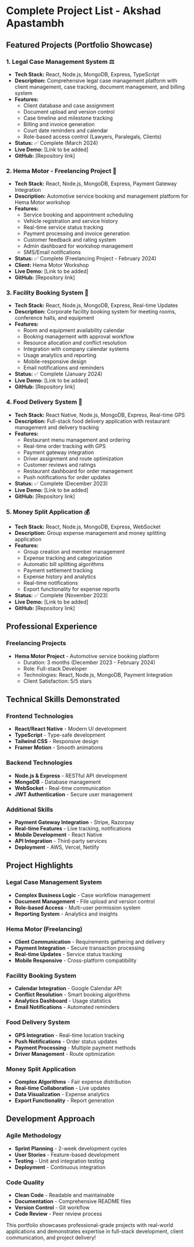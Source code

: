 # Complete Project List - Akshad Apastambh

## Featured Projects (Portfolio Showcase)

### 1. Legal Case Management System ⚖️
- **Tech Stack:** React, Node.js, MongoDB, Express, TypeScript
- **Description:** Comprehensive legal case management platform with client management, case tracking, document management, and billing system
- **Features:** 
  - Client database and case assignment
  - Document upload and version control
  - Case timeline and milestone tracking
  - Billing and invoice generation
  - Court date reminders and calendar
  - Role-based access control (Lawyers, Paralegals, Clients)
- **Status:** ✅ Complete (March 2024)
- **Live Demo:** [Link to be added]
- **GitHub:** [Repository link]

### 2. Hema Motor - Freelancing Project 🚗
- **Tech Stack:** React, Node.js, MongoDB, Express, Payment Gateway Integration
- **Description:** Automotive service booking and management platform for Hema Motor workshop
- **Features:**
  - Service booking and appointment scheduling
  - Vehicle registration and service history
  - Real-time service status tracking
  - Payment processing and invoice generation
  - Customer feedback and rating system
  - Admin dashboard for workshop management
  - SMS/Email notifications
- **Status:** ✅ Complete (Freelancing Project - February 2024)
- **Client:** Hema Motor Workshop
- **Live Demo:** [Link to be added]
- **GitHub:** [Repository link]

### 3. Facility Booking System 🏢
- **Tech Stack:** React, Node.js, MongoDB, Express, Real-time Updates
- **Description:** Corporate facility booking system for meeting rooms, conference halls, and equipment
- **Features:**
  - Room and equipment availability calendar
  - Booking management with approval workflow
  - Resource allocation and conflict resolution
  - Integration with company calendar systems
  - Usage analytics and reporting
  - Mobile-responsive design
  - Email notifications and reminders
- **Status:** ✅ Complete (January 2024)
- **Live Demo:** [Link to be added]
- **GitHub:** [Repository link]

### 4. Food Delivery System 🍕
- **Tech Stack:** React Native, Node.js, MongoDB, Express, Real-time GPS
- **Description:** Full-stack food delivery application with restaurant management and delivery tracking
- **Features:**
  - Restaurant menu management and ordering
  - Real-time order tracking with GPS
  - Payment gateway integration
  - Driver assignment and route optimization
  - Customer reviews and ratings
  - Restaurant dashboard for order management
  - Push notifications for order updates
- **Status:** ✅ Complete (December 2023)
- **Live Demo:** [Link to be added]
- **GitHub:** [Repository link]

### 5. Money Split Application 💰
- **Tech Stack:** React, Node.js, MongoDB, Express, WebSocket
- **Description:** Group expense management and money splitting application
- **Features:**
  - Group creation and member management
  - Expense tracking and categorization
  - Automatic bill splitting algorithms
  - Payment settlement tracking
  - Expense history and analytics
  - Real-time notifications
  - Export functionality for expense reports
- **Status:** ✅ Complete (November 2023)
- **Live Demo:** [Link to be added]
- **GitHub:** [Repository link]

## Professional Experience

### Freelancing Projects
- **Hema Motor Project** - Automotive service booking platform
  - Duration: 3 months (December 2023 - February 2024)
  - Role: Full-stack Developer
  - Technologies: React, Node.js, MongoDB, Payment Integration
  - Client Satisfaction: 5/5 stars

## Technical Skills Demonstrated

### Frontend Technologies
- **React/React Native** - Modern UI development
- **TypeScript** - Type-safe development
- **Tailwind CSS** - Responsive design
- **Framer Motion** - Smooth animations

### Backend Technologies
- **Node.js & Express** - RESTful API development
- **MongoDB** - Database management
- **WebSocket** - Real-time communication
- **JWT Authentication** - Secure user management

### Additional Skills
- **Payment Gateway Integration** - Stripe, Razorpay
- **Real-time Features** - Live tracking, notifications
- **Mobile Development** - React Native
- **API Integration** - Third-party services
- **Deployment** - AWS, Vercel, Netlify

## Project Highlights

### Legal Case Management System
- **Complex Business Logic** - Case workflow management
- **Document Management** - File upload and version control
- **Role-based Access** - Multi-user permission system
- **Reporting System** - Analytics and insights

### Hema Motor (Freelancing)
- **Client Communication** - Requirements gathering and delivery
- **Payment Integration** - Secure transaction processing
- **Real-time Updates** - Service status tracking
- **Mobile Responsive** - Cross-platform compatibility

### Facility Booking System
- **Calendar Integration** - Google Calendar API
- **Conflict Resolution** - Smart booking algorithms
- **Analytics Dashboard** - Usage statistics
- **Email Notifications** - Automated reminders

### Food Delivery System
- **GPS Integration** - Real-time location tracking
- **Push Notifications** - Order status updates
- **Payment Processing** - Multiple payment methods
- **Driver Management** - Route optimization

### Money Split Application
- **Complex Algorithms** - Fair expense distribution
- **Real-time Collaboration** - Live updates
- **Data Visualization** - Expense analytics
- **Export Functionality** - Report generation

## Development Approach

### Agile Methodology
- **Sprint Planning** - 2-week development cycles
- **User Stories** - Feature-based development
- **Testing** - Unit and integration testing
- **Deployment** - Continuous integration

### Code Quality
- **Clean Code** - Readable and maintainable
- **Documentation** - Comprehensive README files
- **Version Control** - Git workflow
- **Code Review** - Peer review process

This portfolio showcases professional-grade projects with real-world applications and demonstrates expertise in full-stack development, client communication, and project delivery!